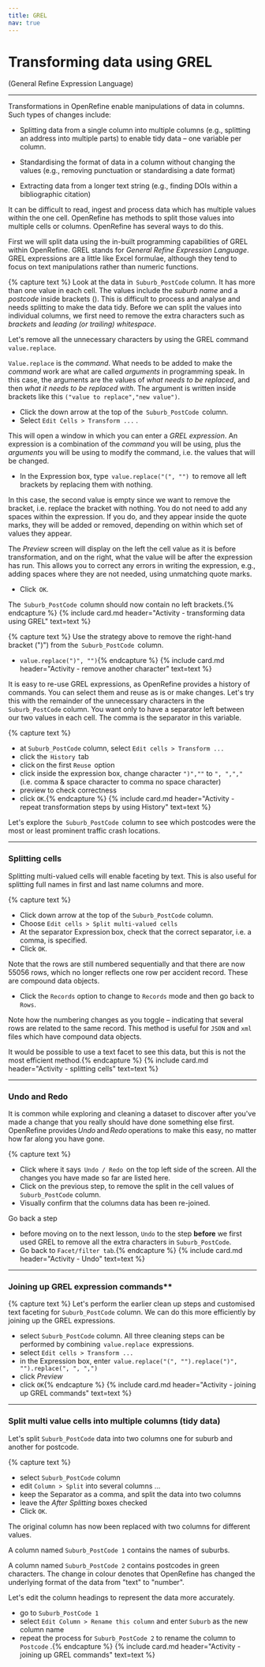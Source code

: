 ```yaml
---
title: GREL
nav: true
---
```


# Transforming data using GREL 

(General Refine Expression Language)

-----

Transformations in OpenRefine enable manipulations of data in columns. Such types of changes include:

- Splitting data from a single column into multiple columns (e.g., splitting an address into multiple parts) to enable tidy data – one variable per column.

- Standardising the format of data in a column without changing the values (e.g., removing punctuation or standardising a date format)

- Extracting data from a longer text string (e.g., finding DOIs within a bibliographic citation)

It can be difficult to read, ingest and process data which has multiple values within the one cell.  OpenRefine has methods to split those values into multiple cells or columns. OpenRefine has several ways to do this. 

First we will split data using the in-built programming capabilities of GREL within OpenRefine.  GREL stands for *General Refine Expression Language*. GREL expressions are a little like Excel formulae, although they tend to focus on text manipulations rather than numeric functions.

{% capture text %}
Look at the data in  `Suburb_PostCode`  column.  It has more than one value in each cell. The values include the *suburb name* and a *postcode* inside brackets (). This is difficult to process and analyse and needs splitting to make the data tidy. Before we can split the values into individual columns, we first need to remove the extra characters such as *brackets* and *leading (or trailing) whitespace*.

Let's remove all the unnecessary characters by using the GREL command  `value.replace`.

`Value.replace`  is the *command*. What needs to be added to make the *command* work are what are called *arguments* in programming speak. In this case, the arguments are the values of *what needs to be replaced*, and then *what it needs to be replaced with*. The argument is written inside brackets like this  `("value to replace","new value")`.

- Click the down arrow at the top of the  `Suburb_PostCode`  column.
- Select  `Edit Cells > Transform ...` . 

This will open a window in which you can enter a *GREL expression*. An expression is a combination of the *command* you will be using, plus the *arguments* you will be using to modify the command, i.e. the values that will be changed.

- In the Expression box, type  `value.replace("(", "")`  to remove all left brackets by replacing them with nothing.

In this case, the second value is empty since we want to remove the bracket, i.e. replace the bracket with nothing. You do not need to add any spaces within the expression. If you do, and they appear inside the quote marks, they will be added or removed, depending on within which set of values they appear.

The *Preview* screen will display on the left the cell value as it is before transformation, and on the right, what the value will be after the expression has run. This allows you to correct any errors in writing the expression, e.g., adding spaces where they are not needed, using unmatching quote marks. 
- Click  `OK`.

The  `Suburb_PostCode`  column should now contain no left brackets.{% endcapture %} {% include card.md header="Activity - transforming data using GREL" text=text %}

{% capture text %}
Use the strategy above to remove the right-hand bracket (")") from the  `Suburb_PostCode`  column.
- `value.replace(")", "")`{% endcapture %} {% include card.md header="Activity - remove another character" text=text %}

It is easy to re-use GREL expressions, as OpenRefine provides a history of commands. You can select them and reuse as is or make changes. Let's try this with the remainder of the unnecessary characters in the  `Suburb_PostCode`  column. You want only to have a separator left between our two values in each cell.  The comma is the separator in this variable.

{% capture text %}
- at  `Suburb_PostCode` column, select  `Edit cells > Transform ...`
- click the  `History`  tab
- click on the first  `Reuse`  option
- click inside the expression box, change character  `")",""` to `", ",","`  (i.e. comma & space character to comma no space character)
- preview to check correctness
- click  `OK`.{% endcapture %} {% include card.md header="Activity - repeat transformation steps by using History" text=text %}

Let's explore the  `Suburb_PostCode`  column to see which postcodes were the most or least prominent traffic crash locations.

-----

### Splitting cells

Splitting multi-valued cells will enable faceting by text. This is also useful for splitting full names in first and last name columns and more.

{% capture text %}
- Click down arrow at the top of the  `Suburb_PostCode`  column.
- Choose  `Edit cells > Split multi-valued cells`
- At the separator Expression box, check that the correct separator, i.e. a comma, is specified.
- Click  `OK`.

Note that the rows are still numbered sequentially and that there are now 55056 rows, which no longer reflects one row per accident record. These are compound data objects.

- Click the  `Records`  option to change to  `Records`  mode and then go back to  `Rows`.

Note how the numbering changes as you toggle – indicating that several rows are related to the same record. This method is useful for  `JSON`  and  `xml`  files which have compound data objects.

It would be possible to use a text facet to see this data, but this is not the most efficient method.{% endcapture %} {% include card.md header="Activity - splitting cells" text=text %}

-----

### Undo and Redo

It is common while exploring and cleaning a dataset to discover after you've made a change that you really should have done something else first. OpenRefine provides *Undo* and *Redo* operations to make this easy, no matter how far along you have gone.

{% capture text %}
- Click where it says  `Undo / Redo`  on the top left side of the screen. All the changes you have made so far are listed here.
- Click on the previous step, to remove the split in the cell values of  `Suburb_PostCode`  column.
- Visually confirm that the columns data has been re-joined.

Go back a step
- before moving on to the next lesson,  `Undo`  to the step **before** we first used GREL to remove all the extra characters in  `Suburb_PostCode`.
- Go back to  `Facet/filter tab`.{% endcapture %} {% include card.md header="Activity - Undo" text=text %}

-----

### Joining up GREL expression commands**

{% capture text %}
Let's perform the earlier clean up steps and customised text faceting for  `Suburb_PostCode`  column. We can do this more efficiently by joining up the GREL expressions.

- select  `Suburb_PostCode`  column.  All three cleaning steps can be performed by combining  `value.replace`  expressions.
- select  `Edit cells > Transform ...`
- in the Expression box, enter  `value.replace("(", "").replace(")", "").replace(", ", ",")`
- click *Preview*
- click `OK`{% endcapture %} {% include card.md header="Activity - joining up GREL commands" text=text %}

-----

### Split multi value cells into multiple columns (tidy data)

Let's split  `Suburb_PostCode`  data into two columns one for suburb and another for postcode.

{% capture text %}
- select  `Suburb_PostCode`  column
- edit  `Column > Split`  into several columns ...
- keep the Separator as a comma, and split the data into two columns
- leave the *After Splitting* boxes checked
- Click  `OK`.

The original column has now been replaced with two columns for different values.

A column named  `Suburb_PostCode 1`  contains the names of suburbs.

A column named  `Suburb_PostCode 2`  contains postcodes in green characters.  The change in colour denotes that OpenRefine has changed the underlying format of the data from "text" to "number".

Let's edit the column headings to represent the data more accurately.

- go to  `Suburb_PostCode 1`
- select  `Edit Column > Rename this column`  and enter  `Suburb`  as the new column name
- repeat the process for  `Suburb_PostCode 2`  to rename the column to  `Postcode` .{% endcapture %} {% include card.md header="Activity - joining up GREL commands" text=text %}
